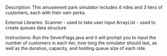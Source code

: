Description:
This amusement park simulator includes 4 rides and 3 tiers of customers, each with their own perks.

External Libraries:
Scanner - used to take user input
ArrayList - used to create queues data structure

Instructions:
Run the SevenFlags.java and it will prompt you to input the number of customers in each tier, how long the simulator should last, 
as well as the duration, capacity, and holding queue size of each ride.
